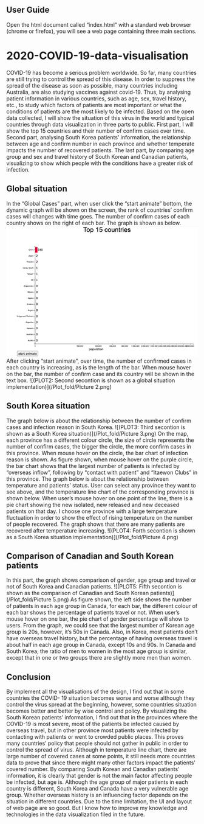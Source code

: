 ## User Guide
Open the html document called “index.html” with a standard web browser (chrome or firefox), you will see a web page containing three main sections.
# 2020-COVID-19-data-visualisation
COVID-19 has become a serious problem worldwide. So far, many countries are still trying to control the spread of this disease. In order to suppress the spread of the disease as soon as possible, many countries including Australia, are also studying vaccines against covid-19. Thus, by analysing patient information in various countries, such as age, sex, travel history, etc., to study which factors of patients are most important or what the conditions of patients are the most likely to be infected. Based on the open data collected, I will show the situation of this virus in the world and typical countries through data visualization in three parts to public. First part, I will show the top 15 countries and their number of confirm cases over time. Second part, analysing South Korea patients’ information, the relationship between age and confirm number in each province and whether temperate impacts the number of recovered patients. The last part, by comparing age group and sex and travel history of South Korean and Canadian patients, visualizing to show which people with the conditions have a greater risk of infection.
## Global situation
In the “Global Cases” part, when user click the “start animate” bottom, the dynamic graph
will be shown on the screen, the rank of countries’ confirm cases will changes with time goes. The number of confirm cases of each country shows on the right of each bar. The graph is shown as below.
![image](https://github.com/Lynne73/2020-COVID-19-data-visualisation/blob/master/Plot_fold/Picture%201.png)
After clicking “start animate”, over time, the number of confirmed cases in each country is increasing, as is the length of the bar. When mouse hover on the bar, the number of confirm case and its country will be shown in the text box.
![(PLOT2: Second secontion is shown as a global situation implementation)](/Plot_fold/Picture 2.png)
## South Korea situation
The graph below is about the relationship between the number of confirm cases and infection reason in South Korea.
![(PLOT3: Third secontion is shown as a South Korea situation)](/Plot_fold/Picture 3.png)
On the map, each province has a different colour circle, the size of circle represents the number of confirm cases, the bigger the circle, the more confirm cases in this province. When mouse hover on the circle, the bar chart of infection reason is shown. As figure shown, when mouse hover on the purple circle, the bar chart shows that the largest number of patients is infected by “overseas inflow”, following by “contact with patient” and “Itaewon Clubs” in this province.
The graph below is about the relationship between temperature and patients’ status. User can select any province they want to see above, and the temperature line chart of the corresponding province is shown below. When user’s mouse hover on one point of the line, there is a pie chart showing the new isolated, new released and new deceased patients on that day. I choose one province with a large temperature fluctuation in order to show the effect of rising temperature on the number of people recovered. The graph shows that there are many patients are recovered after temperature increasing.
![(PLOT4: Forth secontion is shown as a South Korea situation implementation)](/Plot_fold/Picture 4.png)
## Comparison of Canadian and South Korean patients
In this part, the graph shows comparison of gender, age group and travel or not of South Korea and Canadian patients.
![(PLOT5: Fifth secontion is shown as the comparison of Canadian and South Korean patients)](/Plot_fold/Picture 5.png)
As figure shown, the left side shows the number of patients in each age group in Canada, for each bar, the different colour of each bar shows the percentage of patients travel or not. When user’s mouse hover on one bar, the pie chart of gender percentage will show to users. From the graph, we could see that the largest number of Korean age group is 20s, however, it’s 50s in Canada. Also, in Korea, most patients don’t have overseas travel history, but the percentage of having overseas travel is about half in each age group in Canada, except 10s and 90s. In Canada and South Korea, the ratio of men to women in the most age group is similar, except that in one or two groups there are slightly more men than women.
## Conclusion
By implement all the visualisations of the design, I find out that in some countries the COVID- 19 situation becomes worse and worse although they control the virus spread at the beginning, however, some countries situation becomes better and better by wise control and policy.
By visualizing the South Korean patients’ information, I find out that in the provinces where the COVID-19 is most severe, most of the patients be infected caused by overseas travel, but in other province most patients were infected by contacting with patients or went to crowded public places. This proves many countries’ policy that people should not gather in public in order to control the spread of virus. Although in temperature line chart, there are large number of covered cases at some points, it still needs more countries data to prove that since there might many other factors impact the patients’ covered number.
By comparing South Korean and Canadian patients’ information, it is clearly that gender is not the main factor affecting people be infected, but age is. Although the age group of major patients in each country is different, South Korea and Canada have a very vulnerable age group. Whether overseas history is an influencing factor depends on the situation in different countries.
Due to the time limitation, the UI and layout of web page are so good. But I know how to improve my knowledge and technologies in the data visualization filed in the future.
